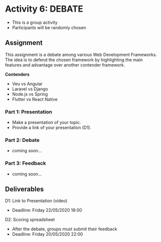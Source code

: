 # Activity 6: DEBATE

- This is a group activity
- Participants will be randomly chosen

## Assignment

This assignment is a debate among various Web Development Frameworks. The idea is to defend the chosen framework by highlighting the main features and advantage over another contender framework.

**Contenders**
- Veu vs Angular
- Laravel vs Django
- Node.js vs Spring
- Flutter vs React Native

### Part 1: Presentation

- Make a presentation of your topic.
- Provide a link of your presentation (D1).

### Part 2: Debate

- coming soon...

### Part 3: Feedback

- coming soon...

## Deliverables

D1: Link to Presentation (video)
  - Deadline: Friday 22/05/2020 18:00

D2: Scoring spreadsheet
  - After the debate, groups must submit their feedback
  - Deadline: Friday 20/05/2020 22:00
